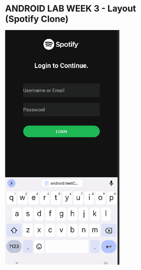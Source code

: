 # ANDROID LAB WEEK 3 - Layout (Spotify Clone)

<img src='recording.gif' title='Video Walkthrough' width='' alt='Video Walkthrough' />
